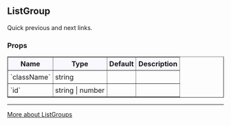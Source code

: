 ## ListGroup

Quick previous and next links.

### Props


<table border = "1" style="width: 100%"}>
 <thead style = "background-color: GhostWhite">
 <tr>
  <th style="padding:5px">Name</th>
  <th style="padding:5px">Type</th>
  <th style="padding:5px">Default</th>
  <th style="padding:5px">Description</th>
 </tr>
 </thead>
 <tbody>
  <tr>
   <td style="padding:5px"><span>`className`</span><span> </span></td>
   <td style="padding:5px"><div>string</div></td>
   <td style="padding:5px"></td>
   <td style="padding:5px"><div></div></td>
  </tr>
  <tr>
   <td style="padding:5px"><span>`id`</span><span> </span></td>
   <td style="padding:5px"><div>string | number</div></td>
   <td style="padding:5px"></td>
   <td style="padding:5px"><div></div></td>
  </tr>
  
 </tbody>
</table>

---

<a href="http://react-bootstrap.github.io/components.html#listgroup" target="_blank">More about ListGroups</a>
